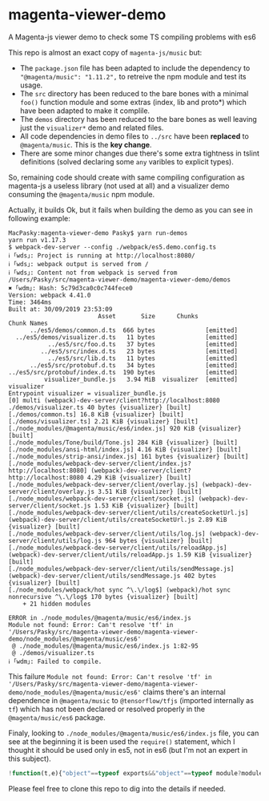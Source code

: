 # magenta-viewer-demo
A Magenta-js viewer demo to check some TS compiling problems with es6

This repo is almost an exact copy of `magenta-js/music` but:

* The `package.json` file has been adapted to include the dependency to `"@magenta/music": "1.11.2",` to retreive the npm module and test its usage.
* The `src` directory has been reduced to the bare bones with a minimal `foo()` function module and some extras (index, lib and proto*) which have been adapted to make it complile.
* The `demos` directory has been reduced to the bare bones as well leaving just the `visualizer*` demo and related files.
* All code dependencies in demo files to `../src` have been **replaced** to `@magenta/music`. This is the **key change**.
* There are some minor changes due there's some extra tightness in tslint definitions (solved declaring some `any` varibles to explicit types).

So, remaining code should create with same compiling configuration as magenta-js a useless library (not used at all) and a visualizer demo consuming the `@magenta/music` npm module.

Actually, it builds Ok, but it fails when building the demo as you can see in following example:

```
MacPasky:magenta-viewer-demo Pasky$ yarn run-demos
yarn run v1.17.3
$ webpack-dev-server --config ./webpack/es5.demo.config.ts
ℹ ｢wds｣: Project is running at http://localhost:8080/
ℹ ｢wds｣: webpack output is served from /
ℹ ｢wds｣: Content not from webpack is served from /Users/Pasky/src/magenta-viewer-demo/magenta-viewer-demo/demos
✖ ｢wdm｣: Hash: 5c79d3ca0c0c744fece0
Version: webpack 4.41.0
Time: 3464ms
Built at: 30/09/2019 23:53:09
                         Asset       Size      Chunks             Chunk Names
      ../es5/demos/common.d.ts  666 bytes              [emitted]  
  ../es5/demos/visualizer.d.ts   11 bytes              [emitted]  
           ../es5/src/foo.d.ts   37 bytes              [emitted]  
         ../es5/src/index.d.ts   23 bytes              [emitted]  
           ../es5/src/lib.d.ts   11 bytes              [emitted]  
      ../es5/src/protobuf.d.ts   34 bytes              [emitted]  
../es5/src/protobuf/index.d.ts  190 bytes              [emitted]  
          visualizer_bundle.js   3.94 MiB  visualizer  [emitted]  visualizer
Entrypoint visualizer = visualizer_bundle.js
[0] multi (webpack)-dev-server/client?http://localhost:8080 ./demos/visualizer.ts 40 bytes {visualizer} [built]
[./demos/common.ts] 16.8 KiB {visualizer} [built]
[./demos/visualizer.ts] 2.21 KiB {visualizer} [built]
[./node_modules/@magenta/music/es6/index.js] 920 KiB {visualizer} [built]
[./node_modules/Tone/build/Tone.js] 284 KiB {visualizer} [built]
[./node_modules/ansi-html/index.js] 4.16 KiB {visualizer} [built]
[./node_modules/strip-ansi/index.js] 161 bytes {visualizer} [built]
[./node_modules/webpack-dev-server/client/index.js?http://localhost:8080] (webpack)-dev-server/client?http://localhost:8080 4.29 KiB {visualizer} [built]
[./node_modules/webpack-dev-server/client/overlay.js] (webpack)-dev-server/client/overlay.js 3.51 KiB {visualizer} [built]
[./node_modules/webpack-dev-server/client/socket.js] (webpack)-dev-server/client/socket.js 1.53 KiB {visualizer} [built]
[./node_modules/webpack-dev-server/client/utils/createSocketUrl.js] (webpack)-dev-server/client/utils/createSocketUrl.js 2.89 KiB {visualizer} [built]
[./node_modules/webpack-dev-server/client/utils/log.js] (webpack)-dev-server/client/utils/log.js 964 bytes {visualizer} [built]
[./node_modules/webpack-dev-server/client/utils/reloadApp.js] (webpack)-dev-server/client/utils/reloadApp.js 1.59 KiB {visualizer} [built]
[./node_modules/webpack-dev-server/client/utils/sendMessage.js] (webpack)-dev-server/client/utils/sendMessage.js 402 bytes {visualizer} [built]
[./node_modules/webpack/hot sync ^\.\/log$] (webpack)/hot sync nonrecursive ^\.\/log$ 170 bytes {visualizer} [built]
    + 21 hidden modules

ERROR in ./node_modules/@magenta/music/es6/index.js
Module not found: Error: Can't resolve 'tf' in '/Users/Pasky/src/magenta-viewer-demo/magenta-viewer-demo/node_modules/@magenta/music/es6'
 @ ./node_modules/@magenta/music/es6/index.js 1:82-95
 @ ./demos/visualizer.ts
ℹ ｢wdm｣: Failed to compile.
```

This failure `Module not found: Error: Can't resolve 'tf' in '/Users/Pasky/src/magenta-viewer-demo/magenta-viewer-demo/node_modules/@magenta/music/es6'` claims there's an internal dependence in `@magenta/music` to `@tensorflow/tfjs` (imported internally as `tf`) which has not been declared or resolved properly in the `@magenta/music/es6` package.

Finaly, looking to `./node_modules/@magenta/music/es6/index.js` file, you can see at the beginning it is been used the `require()` statement, which I thought it should be used only in es5, not in es6 (but I'm not an expert in this subject).

``` javascript
!function(t,e){"object"==typeof exports&&"object"==typeof module?module.exports=e(require("tf"),require("Tone")) ...
```

Please feel free to clone this repo to dig into the details if needed.